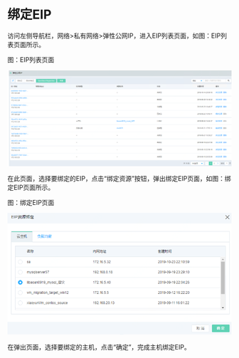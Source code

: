 # 绑定EIP

访问左侧导航栏，网络>私有网络>弹性公网IP，进入EIP列表页面，如图：EIP列表页面所示。

图：EIP列表页面

![eip-vm-1](../../../../image/JDFusion/eip-vm-1.png)

在此页面，选择要绑定的EIP，点击“绑定资源”按钮，弹出绑定EIP页面，如图：绑定EIP页面所示。

图：绑定EIP页面

![eip-vm-2](../../../../image/JDFusion/eip-vm-2.png)

在弹出页面，选择要绑定的主机，点击“确定”，完成主机绑定EIP。

